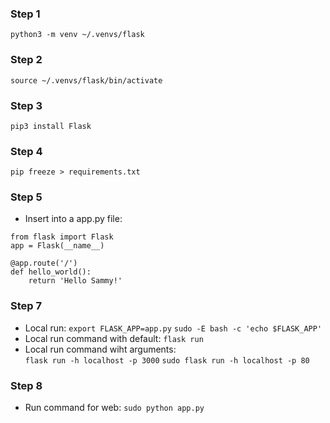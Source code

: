 ### Step 1
`python3 -m venv ~/.venvs/flask`

### Step 2
`source ~/.venvs/flask/bin/activate`

### Step 3
`pip3 install Flask`
<!-- `pip install Flask gunicorn` -->

### Step 4
`pip freeze > requirements.txt`

### Step 5
- Insert into a app.py file: 
```
from flask import Flask
app = Flask(__name__)

@app.route('/')
def hello_world():
    return 'Hello Sammy!'
```

<!-- ### Step 6
- Insert into a gunicorn_config.py file:
```
bind = "0.0.0.0:8080"
workers = 2
``` -->

### Step 7
- Local run: 
`export FLASK_APP=app.py` 
`sudo -E bash -c 'echo $FLASK_APP'` 
- Local run command with default: 
`flask run` 
- Local run command wiht arguments:  
`flask run -h localhost -p 3000` 
`sudo flask run -h localhost -p 80`

### Step 8 
- Run command for web:
`sudo python app.py` 
